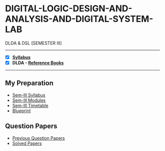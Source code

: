 # DIGITAL-LOGIC-DESIGN-AND-ANALYSIS-AND-DIGITAL-SYSTEM-LAB
 DLDA & DSL [SEMESTER III]
 
 ---

  - [X] **[Syllabus](https://github.com/Amey-Thakur/DIGITAL-LOGIC-DESIGN-AND-ANALYSIS-AND-DIGITAL-SYSTEM-LAB/blob/main/SE-Comps_CBCGS_Syllabus.pdf)**
  - [x] **DLDA - [Reference Books](https://github.com/Amey-Thakur/DIGITAL-LOGIC-DESIGN-AND-ANALYSIS-AND-DIGITAL-SYSTEM-LAB/tree/main/Reference%20Books)**

---

## My Preparation
 - [Sem-III Syllabus](https://github.com/Amey-Thakur/DIGITAL-LOGIC-DESIGN-AND-ANALYSIS-AND-DIGITAL-SYSTEM-LAB/blob/main/My%20Preparation/Note_2019-09-26_13_54_38_159.png)
 - [Sem-III Modules](https://github.com/Amey-Thakur/DIGITAL-LOGIC-DESIGN-AND-ANALYSIS-AND-DIGITAL-SYSTEM-LAB/blob/main/My%20Preparation/Note_2019-09-26_14_10_59_854.png)
 - [Sem-III Timetable](https://github.com/Amey-Thakur/DIGITAL-LOGIC-DESIGN-AND-ANALYSIS-AND-DIGITAL-SYSTEM-LAB/blob/main/My%20Preparation/Note_2019-09-26_14_17_40_056.png)
 - [Blueprint](https://github.com/Amey-Thakur/DIGITAL-LOGIC-DESIGN-AND-ANALYSIS-AND-DIGITAL-SYSTEM-LAB/blob/main/Blueprint%20(DLDA).png)

## Question Papers
 - [Previous Question Papers](https://github.com/Amey-Thakur/DIGITAL-LOGIC-DESIGN-AND-ANALYSIS-AND-DIGITAL-SYSTEM-LAB/tree/main/Quesion%20Papers/Previous%20Quesion%20Papers)
 - [Solved Papers](https://github.com/Amey-Thakur/DIGITAL-LOGIC-DESIGN-AND-ANALYSIS-AND-DIGITAL-SYSTEM-LAB/tree/main/Quesion%20Papers/DLDA%20Solved%20Papers)
 
